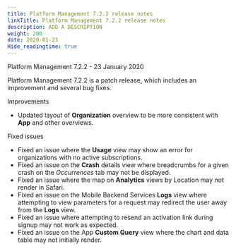 ```yaml
---
title: Platform Management 7.2.2 release notes
linkTitle: Platform Management 7.2.2 release notes
description: ADD A DESCRIPTION
weight: 200
date: 2020-01-23
Hide_readingtime: true
---
```


Platform Management 7.2.2 - 23 January 2020

Platform Management 7.2.2 is a patch release, which includes an improvement and several bug fixes.

Improvements

* Updated layout of **Organization** overview to be more consistent with **App** and other overviews.

Fixed issues

* Fixed an issue where the **Usage** view may show an error for organizations with no active subscriptions.
* Fixed an issue on the **Crash** details view where breadcrumbs for a given crash on the _Occurrences_ tab may not be displayed.
* Fixed an issue where the map on **Analytics** views by Location may not render in Safari.
* Fixed an issue on the Mobile Backend Services **Logs** view where attempting to view parameters for a request may redirect the user away from the **Logs** view.
* Fixed an issue where attempting to resend an activation link during signup may not work as expected.
* Fixed an issue on the App **Custom Query** view where the chart and data table may not initially render.
